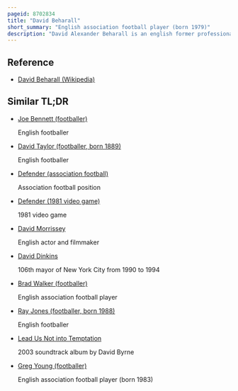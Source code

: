 ```yaml
---
pageid: 8702834
title: "David Beharall"
short_summary: "English association football player (born 1979)"
description: "David Alexander Beharall is an english former professional Footballer who played as a Defender."
---
```


## Reference

- [David Beharall (Wikipedia)](https://en.wikipedia.org/?curid=8702834)

## Similar TL;DR

- [Joe Bennett (footballer)](/tldr/en/joe-bennett-footballer)

  English footballer

- [David Taylor (footballer, born 1889)](/tldr/en/david-taylor-footballer-born-1889)

  English footballer

- [Defender (association football)](/tldr/en/defender-association-football)

  Association football position

- [Defender (1981 video game)](/tldr/en/defender-1981-video-game)

  1981 video game

- [David Morrissey](/tldr/en/david-morrissey)

  English actor and filmmaker

- [David Dinkins](/tldr/en/david-dinkins)

  106th mayor of New York City from 1990 to 1994

- [Brad Walker (footballer)](/tldr/en/brad-walker-footballer)

  English association football player

- [Ray Jones (footballer, born 1988)](/tldr/en/ray-jones-footballer-born-1988)

  English footballer

- [Lead Us Not into Temptation](/tldr/en/lead-us-not-into-temptation)

  2003 soundtrack album by David Byrne

- [Greg Young (footballer)](/tldr/en/greg-young-footballer)

  English association football player (born 1983)
